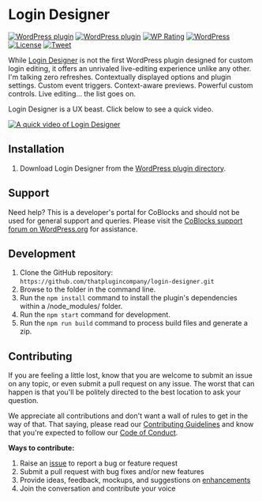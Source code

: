 # Login Designer

[![WordPress plugin](https://img.shields.io/wordpress/plugin/dt/login-designer.svg?style=flat)](https://wordpress.org/plugins/login-designer/)
[![WordPress plugin](https://img.shields.io/wordpress/plugin/v/login-designer.svg?style=flat)](https://wordpress.org/plugins/login-designer/)
[![WP Rating](https://img.shields.io/wordpress/plugin/r/login-designer.svg?style=flat-square)](https://wordpress.org/support/view/plugin-reviews/login-designer?filter=5)
[![WordPress](https://img.shields.io/wordpress/v/login-designer.svg?style=flat)]()
[![License](https://img.shields.io/badge/license-GPL--3.0%2B-red.svg)](https://github.com/godaddy-wordpress/login-designer/blob/master/LICENSE)
[![Tweet](https://img.shields.io/twitter/url/http/shields.io.svg?style=social)](https://twitter.com/intent/tweet?text=Beautifully%20fast%20WordPress%20login%20customization%20—&url=https://logindesigner.com/&via=logindesigner&hashtags=WordPress)

While [Login Designer](https://logindesigner.com?utm_medium=login-designer-github&utm_source=readme&utm_campaign=readme&utm_content=login-designer) is not the first WordPress plugin designed for custom login editing, it offers an unrivaled live-editing experience unlike any other. I'm talking zero refreshes. Contextually displayed options and plugin settings. Custom event triggers. Context-aware previews. Powerful custom controls. Live editing… the list goes on.

Login Designer is a UX beast. Click below to see a quick video.

[![A quick video of Login Designer](https://user-images.githubusercontent.com/1813435/32916537-6792aa12-caea-11e7-9bb8-d07f00f05b8a.jpg)](https://vimeo.com/382294867#t=1s)

## Installation

1. Download Login Designer from the [WordPress plugin directory](https://wordpress.org/plugins/login-designer/).

## Support

Need help? This is a developer's portal for CoBlocks and should not be used for general support and queries. Please visit the [CoBlocks support forum on WordPress.org](https://wordpress.org/support/plugin/coblocks) for assistance.

## Development

1. Clone the GitHub repository: `https://github.com/thatplugincompany/login-designer.git`
2. Browse to the folder in the command line.
3. Run the `npm install` command to install the plugin's dependencies within a /node_modules/ folder.
4. Run the `npm start` command for development.
5. Run the `npm run build` command to process build files and generate a zip.

## Contributing

If you are feeling a little lost, know that you are welcome to submit an issue on any topic, or even submit a pull request on any issue. The worst that can happen is that you'll be politely directed to the best location to ask your question.

We appreciate all contributions and don't want a wall of rules to get in the way of that. That saying, please read our [Contributing Guidelines](https://github.com/thatplugincompany/login-designer/blob/master/.github/CONTRIBUTING.md) and know that you're expected to follow our [Code of Conduct](https://github.com/thatplugincompany/login-designer/blob/master/CODE_OF_CONDUCT.md).

**Ways to contribute:**

1. Raise an [issue](https://github.com/thatplugincompany/login-designer/issues/new/choose) to report a bug or feature request
2. Submit a pull request with bug fixes and/or new features
3. Provide ideas, feedback, mockups, and suggestions on [enhancements](https://github.com/thatplugincompany/login-designer/issues?direction=desc&labels=Enhancement&page=1&sort=created&state=open)
4. Join the conversation and contribute your voice
